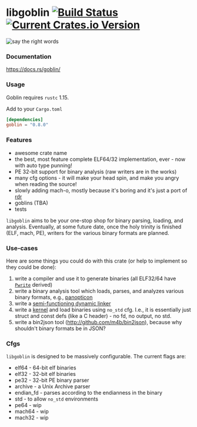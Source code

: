 # libgoblin [![Build Status](https://travis-ci.org/m4b/goblin.svg?branch=master)](https://travis-ci.org/m4b/goblin) [![Current Crates.io Version](https://img.shields.io/crates/v/goblin.svg)](https://crates.io/crates/goblin)

![say the right words](https://s-media-cache-ak0.pinimg.com/736x/1b/6a/aa/1b6aaa2bae005e2fed84b1a7c32ecb1b.jpg)

### Documentation

https://docs.rs/goblin/

### Usage

Goblin requires `rustc` 1.15.

Add to your `Cargo.toml`

```toml
[dependencies]
goblin = "0.8.0"
```

### Features

* awesome crate name
* the best, most feature complete ELF64/32 implementation, ever - now with auto type punning!
* PE 32-bit support for binary analysis (raw writers are in the works)
* many cfg options - it will make your head spin, and make you angry when reading the source!
* slowly adding mach-o, mostly because it's boring and it's just a port of [rdr](http://github.com/m4b/rdr)
* goblins (TBA)
* tests

`libgoblin` aims to be your one-stop shop for binary parsing, loading,
and analysis.  Eventually, at some future date, once the holy trinity
is finished (ELF, mach, PE), writers for the various binary
formats are planned.

### Use-cases

Here are some things you could do with this crate (or help to implement so they could be done):

1. write a compiler and use it to generate binaries (all ELF32/64 have [`Pwrite`](https://github.com/m4b/scroll) derived)
2. write a binary analysis tool which loads, parses, and analyzes various binary formats, e.g., [panopticon](https://github.com/das-labor/panopticon)
3. write a [semi-functioning dynamic linker](http://github.com/m4b/dryad)
4. write a [kernel](https://github.com/redox-os/redox) and load binaries using `no_std` cfg. I.e., it is essentially just struct and const defs (like a C header) - no fd, no output, no std.
5. write a bin2json tool (http://github.com/m4b/bin2json), because why shouldn't binary formats be in JSON?

### Cfgs

`libgoblin` is designed to be massively configurable. The current flags are:

* elf64 - 64-bit elf binaries
* elf32 - 32-bit elf binaries
* pe32 - 32-bit PE binary parser
* archive - a Unix Archive parser
* endian_fd - parses according to the endianness in the binary
* std - to allow `no_std` environments
* pe64 - wip
* mach64 - wip
* mach32 - wip
